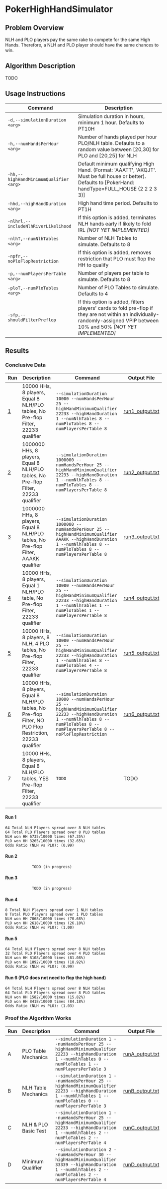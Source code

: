 # PokerHighHandSimulator

## Problem Overview

NLH and PLO players pay the same rake to compete for the same High Hands. 
Therefore, a NLH and PLO player should have the same chances to win.

## Algorithm Description
TODO

## Usage Instructions
| Command                                 | Description                                                                                           |
|-----------------------------------------|-------------------------------------------------------------------------------------------------------|
| `-d,--simulationDuration <arg>`         | Simulation duration in hours, minimum 1 hour. Defaults to PT10H                                       |
| `-h,--numHandsPerHour <arg>`            | Number of hands played per hour PLO/NLH table. Defaults to a random value between [20,30] for PLO and [20,25] for NLH |
| `-hh,--highHandMinimumQualifier <arg>`  | Default minimum qualifying High Hand. (Format: 'AAATT', 'AKQJT'. Must be full house or better). Defaults to [PokerHand: handType=FULL_HOUSE {2 2 2 3 3}] |
| `-hhd,--highHandDuration <arg>`         | High hand time period. Defaults to PT1H                                                              |
| `-nlhrl,--includeNlhRiverLikelihood`   | If this option is added, terminates NLH hands early if likely to fold IRL *[NOT YET IMPLEMENTED]*    |
| `-nlhT,--numNlhTables <arg>`            | Number of NLH Tables to simulate. Defaults to 8                                                       |
| `-npfr,--noPloFlopRestriction`          | If this option is added, removes restriction that PLO must flop the HH to qualify  |
| `-p,--numPlayersPerTable <arg>`         | Number of players per table to simulate. Defaults to 8                                                |
| `-ploT,--numPloTables <arg>`            | Number of PLO Tables to simulate. Defaults to 4                                                       |
| `-sfp,--shouldFilterPreflop`            | If this option is added, filters players' cards to fold pre-flop if they are not within an individually-randomly-assigned VPIP between 10% and 50% *[NOT YET IMPLEMENTED]* |

## Results

### Conclusive Data

| Run | Description                                  | Command                                       | Output File         |
|-----|----------------------------------------------|-----------------------------------------------|---------------------|
| [1](#Run-1)   | 10000 HHs, 8 players, Equal 8 NLH/PLO tables, No Pre-flop Filter, 22233 qualifier     | `--simulationDuration 10000 --numHandsPerHour 25 --highHandMinimumQualifier 22233 --highHandDuration 1 --numNlhTables 8 --numPloTables 8 --numPlayersPerTable 8`         | [run1_output.txt](https://github.com/gepstein23/PokerHighHandSimulator/blob/master/results/run1_output.txt)     |
| [2](#Run-2)   | 1000000 HHs, 8 players, Equal 8 NLH/PLO tables, No Pre-flop Filter, 22233 qualifier      | `--simulationDuration 1000000 --numHandsPerHour 25 --highHandMinimumQualifier 22233 --highHandDuration 1 --numNlhTables 8 --numPloTables 8 --numPlayersPerTable 8`         | [run2_output.txt](https://github.com/gepstein23/PokerHighHandSimulator/blob/master/results/run2_output.txt)     |
| [3](#Run-3)   | 1000000 HHs, 8 players, Equal 8 NLH/PLO tables, No Pre-flop Filter, AAAKK qualifier      | `--simulationDuration 1000000 --numHandsPerHour 25 --highHandMinimumQualifier AAAKK --highHandDuration 1 --numNlhTables 8 --numPloTables 8 --numPlayersPerTable 8`         | [run3_output.txt](https://github.com/gepstein23/PokerHighHandSimulator/blob/master/results/run3_output.txt)    |
| [4](#Run-4)   | 10000 HHs, 8 players, Equal 1 NLH/PLO table, No Pre-flop Filter, 22233 qualifier      | `--simulationDuration 10000 --numHandsPerHour 25 --highHandMinimumQualifier 22233 --highHandDuration 1 --numNlhTables 1 --numPloTables 1 --numPlayersPerTable 8`   | [run4_output.txt](https://github.com/gepstein23/PokerHighHandSimulator/blob/master/results/run4_output.txt)    |
| [5](#Run-5)   | 10000 HHs, 8 players, 8 NLH, 4 PLO tables, No Pre-flop Filter, 22233 qualifier       | `--simulationDuration 10000 --numHandsPerHour 25 --highHandMinimumQualifier 22233 --highHandDuration 1 --numNlhTables 8 --numPloTables 4 --numPlayersPerTable 8` | [run5_output.txt](https://github.com/gepstein23/PokerHighHandSimulator/blob/master/results/run5_output.txt)     |
| [6](#Run-6)   | 10000 HHs, 8 players, Equal 8 NLH/PLO tables, No Pre-flop Filter, NO PLO Flop Restriction, 22233 qualifier       | `--simulationDuration 10000 --numHandsPerHour 25 --highHandMinimumQualifier 22233 --highHandDuration 1 --numNlhTables 8 --numPloTables 8 --numPlayersPerTable 8 --noPloFlopRestriction` | [run6_output.txt](https://github.com/gepstein23/PokerHighHandSimulator/blob/master/results/run6_output.txt)     |
| 7   | 10000 HHs, 8 players, Equal 8 NLH/PLO tables, YES Pre-flop Filter, 22233 qualifier       | `TODO` | TODO     |

#### Run 1
```
64 Total NLH Players spread over 8 NLH tables
64 Total PLO Players spread over 8 PLO tables
NLH won HH 6735/10000 times (67.35%)
PLO won HH 3265/10000 times (32.65%)
Odds Ratio (NLH vs PLO): (0.99)              
```
#### Run 2
```
            TODO (in progress)        
```
#### Run 3
```
            TODO (in progress)
```
#### Run 4
```
8 Total NLH Players spread over 1 NLH tables
8 Total PLO Players spread over 1 PLO tables
NLH won HH 7068/10000 times (70.68%)
PLO won HH 2618/10000 times (26.18%)
Odds Ratio (NLH vs PLO): (1.00)       
```
#### Run 5
```
64 Total NLH Players spread over 8 NLH tables
32 Total PLO Players spread over 4 PLO tables
NLH won HH 8108/10000 times (81.08%)
PLO won HH 1892/10000 times (18.92%)
Odds Ratio (NLH vs PLO): (0.99)               
```
#### Run 6 (PLO does not need to flop the high hand)
```
64 Total NLH Players spread over 8 NLH tables
64 Total PLO Players spread over 8 PLO tables
NLH won HH 1582/10000 times (15.82%)
PLO won HH 8418/10000 times (84.18%)
Odds Ratio (NLH vs PLO): (1.03)             
```

### Proof the Algorithm Works

| Run | Description                                  | Command                                       | Output File         |
|-----|----------------------------------------------|-----------------------------------------------|---------------------|
| A   | PLO Table Mechanics      | `--simulationDuration 1 --numHandsPerHour 25 --highHandMinimumQualifier 22233 --highHandDuration 1 --numNlhTables 0 --numPloTables 1 --numPlayersPerTable 3`         | [runA_output.txt](https://github.com/gepstein23/PokerHighHandSimulator/blob/master/results/runA_output.txt)     |
| B   | NLH Table Mechanics     | `--simulationDuration 1 --numHandsPerHour 25 --highHandMinimumQualifier 22233 --highHandDuration 1 --numNlhTables 1 --numPloTables 0 --numPlayersPerTable 3`   | [runB_output.txt](https://github.com/gepstein23/PokerHighHandSimulator/blob/master/results/runB_output.txt)     |
| C   | NLH & PLO Basic Test     | `--simulationDuration 1 --numHandsPerHour 25 --highHandMinimumQualifier 22233 --highHandDuration 1 --numNlhTables 2 --numPloTables 2 --numPlayersPerTable 4`   | [runC_output.txt](https://github.com/gepstein23/PokerHighHandSimulator/blob/master/results/runC_output.txt)     |
| D   | Minimum Qualifier      | `--simulationDuration 2 --numHandsPerHour 30 --highHandMinimumQualifier 33339 --highHandDuration 1 --numNlhTables 2 --numPloTables 2 --numPlayersPerTable 4` | [runD_output.txt](https://github.com/gepstein23/PokerHighHandSimulator/blob/master/results/runD_output.txt)     |
